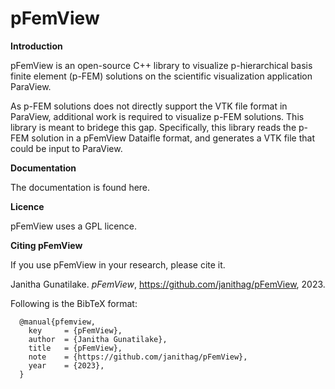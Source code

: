 # pFemView

**Introduction**

pFemView is an open-source C++ library to visualize p-hierarchical basis finite element (p-FEM) solutions on the scientific visualization application ParaView.

As p-FEM solutions does not directly support the VTK file format in ParaView, additional work is required to visualize p-FEM solutions.
This library is meant to bridege this gap. Specifically, this library reads the p-FEM solution in a pFemView Dataifle format, and 
generates a VTK file that could be input to ParaView.

**Documentation**

The documentation is found here.

**Licence**

pFemView uses a GPL licence.

**Citing pFemView**

If you use pFemView in your research, please cite it.  

Janitha Gunatilake. *pFemView*, https://github.com/janithag/pFemView, 2023. 

Following is the BibTeX format:
```
  @manual{pfemview,
    key     = {pFemView},
    author  = {Janitha Gunatilake},
    title   = {pFemView},
    note    = {https://github.com/janithag/pFemView},
    year    = {2023},
  }
```

